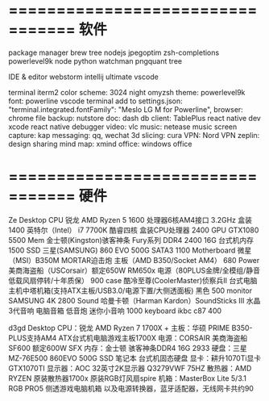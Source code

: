
=================================
软件
=================================
package manager
  brew
    tree
    nodejs
    jpegoptim
    zsh-completions
    powerlevel9k
    node
    python
    watchman
    pngquant
    tree

IDE & editor
  webstorm
  intellij ultimate
  vscode

terminal
  iterm2
    color scheme: 3024 night
  omyzsh
    theme: powerlevel9k
    font: powerline
  vscode terminal
    add to settings.json:
      "terminal.integrated.fontFamily": "Meslo LG M for Powerline",
browser: chrome
file backup: nutstore
doc: dash
db client: TablePlus
react native dev
  xcode
  react native debugger
video: vlc
music: netease music
screen capture: kap
messaging: qq, wechat
3d slicing: cura
VPN: Nord VPN
zeplin: design sharing
mind map: xmind
office: windows office

=================================
硬件
=================================
Ze Desktop
  CPU
    锐龙 AMD Ryzen 5 1600 处理器6核AM4接口 3.2GHz 盒装
      1400
    英特尔（Intel） i7 7700K 酷睿四核 盒装CPU处理器
      2400
  GPU
    GTX1080
      5500
  Mem
    金士顿(Kingston)骇客神条 Fury系列 DDR4 2400 16G 台式机内存
      1500
  SSD
    三星(SAMSUNG) 860 EVO 500G SATA3
      1100
  Motherboard
    微星（MSI）B350M MORTAR迫击炮 主板（AMD B350/Socket AM4）
      680
  Power
    美商海盗船（USCorsair）额定650W RM650x 电源（80PLUS金牌/全模组/静音低载风扇停转/十年质保）
      900
  case
    酷冷至尊(CoolerMaster)侦察兵II 台式电脑主机中塔机箱(支持ATX主板/USB3.0/电源下置/大侧透面板) 黑色
      500
  monitor
    SAMSUNG 4K
      2800
  Sound
    哈曼卡顿（Harman Kardon）SoundSticks III 水晶3代音响 电脑音箱 低音炮 迷你小音响
      1000
  keyboard
  	ikbc c87
      400


d3gd Desktop
  CPU：锐龙 AMD Ryzen 7 1700X +
  主板：华硕 PRIME B350-PLUS支持AM4 ATX台式机电脑游戏主板1700X 
  电源：CORSAIR 美商海盗船 SF600 额定600W SFX 
  内存：金士顿 骇客神条DDR4 16G 2933 
  硬盘：三星 MZ-76E500 860EVO 500G SSD 笔记本 台式机固态硬盘
  显卡：耕升1070Ti显卡GTX1070TI 
  显示器：AOC 32英寸2K显示器 Q3279VWF 75HZ
  散热器：AMD RYZEN 原装散热器1700x 原装RGB灯风扇spire 
  机箱：MasterBox Lite 5/3.1 RGB PRO5 侧透游戏电脑机箱
  以及电源转换器，蓝牙适配器，无线网卡共约90